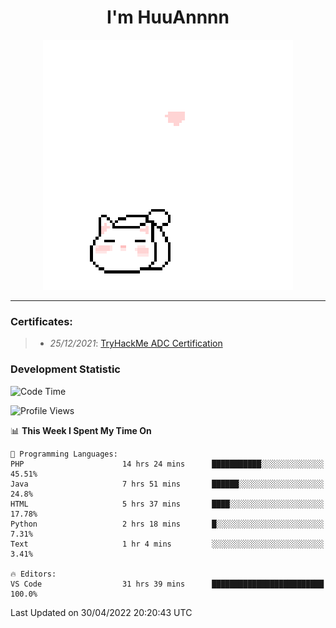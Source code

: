 <h1 align='center'>I'm HuuAnnnn</h1>
<p align="center">
 <img src="cat_intro.gif" />
</p>

___

### Certificates:
>- *25/12/2021*: [TryHackMe ADC Certification](https://tryhackme-certificates.s3-eu-west-1.amazonaws.com/THM-HKVVJOIWJA.png)


### Development Statistic

<!--START_SECTION:waka-->
![Code Time](http://img.shields.io/badge/Code%20Time-139%20hrs%204%20mins-blue)

![Profile Views](http://img.shields.io/badge/Profile%20Views-19-blue)

📊 **This Week I Spent My Time On** 

```text
💬 Programming Languages: 
PHP                      14 hrs 24 mins      ███████████░░░░░░░░░░░░░░   45.51% 
Java                     7 hrs 51 mins       ██████░░░░░░░░░░░░░░░░░░░   24.8% 
HTML                     5 hrs 37 mins       ████░░░░░░░░░░░░░░░░░░░░░   17.78% 
Python                   2 hrs 18 mins       █░░░░░░░░░░░░░░░░░░░░░░░░   7.31% 
Text                     1 hr 4 mins         ░░░░░░░░░░░░░░░░░░░░░░░░░   3.41%

🔥 Editors: 
VS Code                  31 hrs 39 mins      █████████████████████████   100.0%

```


 Last Updated on 30/04/2022 20:20:43 UTC
<!--END_SECTION:waka-->
